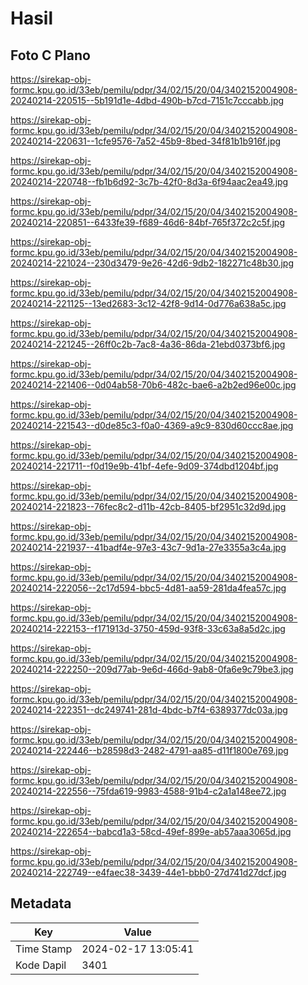 # Hasil

## Foto C Plano

https://sirekap-obj-formc.kpu.go.id/33eb/pemilu/pdpr/34/02/15/20/04/3402152004908-20240214-220515--5b191d1e-4dbd-490b-b7cd-7151c7cccabb.jpg

https://sirekap-obj-formc.kpu.go.id/33eb/pemilu/pdpr/34/02/15/20/04/3402152004908-20240214-220631--1cfe9576-7a52-45b9-8bed-34f81b1b916f.jpg

https://sirekap-obj-formc.kpu.go.id/33eb/pemilu/pdpr/34/02/15/20/04/3402152004908-20240214-220748--fb1b6d92-3c7b-42f0-8d3a-6f94aac2ea49.jpg

https://sirekap-obj-formc.kpu.go.id/33eb/pemilu/pdpr/34/02/15/20/04/3402152004908-20240214-220851--6433fe39-f689-46d6-84bf-765f372c2c5f.jpg

https://sirekap-obj-formc.kpu.go.id/33eb/pemilu/pdpr/34/02/15/20/04/3402152004908-20240214-221024--230d3479-9e26-42d6-9db2-182271c48b30.jpg

https://sirekap-obj-formc.kpu.go.id/33eb/pemilu/pdpr/34/02/15/20/04/3402152004908-20240214-221125--13ed2683-3c12-42f8-9d14-0d776a638a5c.jpg

https://sirekap-obj-formc.kpu.go.id/33eb/pemilu/pdpr/34/02/15/20/04/3402152004908-20240214-221245--26ff0c2b-7ac8-4a36-86da-21ebd0373bf6.jpg

https://sirekap-obj-formc.kpu.go.id/33eb/pemilu/pdpr/34/02/15/20/04/3402152004908-20240214-221406--0d04ab58-70b6-482c-bae6-a2b2ed96e00c.jpg

https://sirekap-obj-formc.kpu.go.id/33eb/pemilu/pdpr/34/02/15/20/04/3402152004908-20240214-221543--d0de85c3-f0a0-4369-a9c9-830d60ccc8ae.jpg

https://sirekap-obj-formc.kpu.go.id/33eb/pemilu/pdpr/34/02/15/20/04/3402152004908-20240214-221711--f0d19e9b-41bf-4efe-9d09-374dbd1204bf.jpg

https://sirekap-obj-formc.kpu.go.id/33eb/pemilu/pdpr/34/02/15/20/04/3402152004908-20240214-221823--76fec8c2-d11b-42cb-8405-bf2951c32d9d.jpg

https://sirekap-obj-formc.kpu.go.id/33eb/pemilu/pdpr/34/02/15/20/04/3402152004908-20240214-221937--41badf4e-97e3-43c7-9d1a-27e3355a3c4a.jpg

https://sirekap-obj-formc.kpu.go.id/33eb/pemilu/pdpr/34/02/15/20/04/3402152004908-20240214-222056--2c17d594-bbc5-4d81-aa59-281da4fea57c.jpg

https://sirekap-obj-formc.kpu.go.id/33eb/pemilu/pdpr/34/02/15/20/04/3402152004908-20240214-222153--f171913d-3750-459d-93f8-33c63a8a5d2c.jpg

https://sirekap-obj-formc.kpu.go.id/33eb/pemilu/pdpr/34/02/15/20/04/3402152004908-20240214-222250--209d77ab-9e6d-466d-9ab8-0fa6e9c79be3.jpg

https://sirekap-obj-formc.kpu.go.id/33eb/pemilu/pdpr/34/02/15/20/04/3402152004908-20240214-222351--dc249741-281d-4bdc-b7f4-6389377dc03a.jpg

https://sirekap-obj-formc.kpu.go.id/33eb/pemilu/pdpr/34/02/15/20/04/3402152004908-20240214-222446--b28598d3-2482-4791-aa85-d11f1800e769.jpg

https://sirekap-obj-formc.kpu.go.id/33eb/pemilu/pdpr/34/02/15/20/04/3402152004908-20240214-222556--75fda619-9983-4588-91b4-c2a1a148ee72.jpg

https://sirekap-obj-formc.kpu.go.id/33eb/pemilu/pdpr/34/02/15/20/04/3402152004908-20240214-222654--babcd1a3-58cd-49ef-899e-ab57aaa3065d.jpg

https://sirekap-obj-formc.kpu.go.id/33eb/pemilu/pdpr/34/02/15/20/04/3402152004908-20240214-222749--e4faec38-3439-44e1-bbb0-27d741d27dcf.jpg


## Metadata

| Key        | Value               |
| ---------- | ------------------- |
| Time Stamp | 2024-02-17 13:05:41 |
| Kode Dapil | 3401                |




